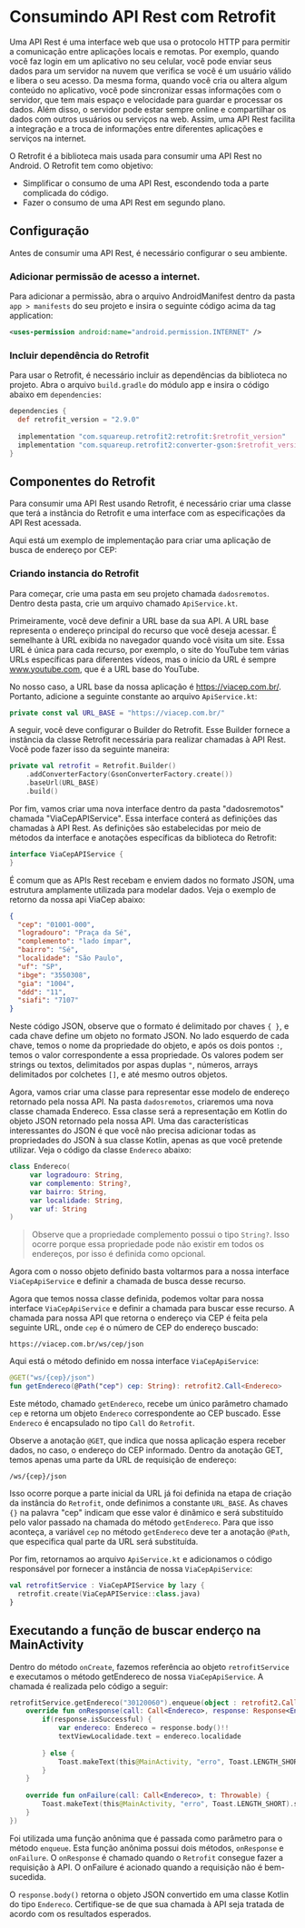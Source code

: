 # Consumindo API Rest com Retrofit

Uma API Rest é uma interface web que usa o protocolo HTTP para permitir a comunicação entre aplicações locais e remotas. Por exemplo, quando você faz login em um aplicativo no seu celular, você pode enviar seus dados para um servidor na nuvem que verifica se você é um usuário válido e libera o seu acesso. Da mesma forma, quando você cria ou altera algum conteúdo no aplicativo, você pode sincronizar essas informações com o servidor, que tem mais espaço e velocidade para guardar e processar os dados. Além disso, o servidor pode estar sempre online e compartilhar os dados com outros usuários ou serviços na web. Assim, uma API Rest facilita a integração e a troca de informações entre diferentes aplicações e serviços na internet.

O Retrofit é a biblioteca mais usada para consumir uma API Rest no Android. O Retrofit tem como objetivo:

 - Simplificar o consumo de uma API Rest, escondendo toda a parte complicada do código.
 - Fazer o consumo de uma API Rest em segundo plano.

## Configuração
Antes de consumir uma API Rest, é necessário configurar o seu ambiente.

### Adicionar permissão de acesso a internet.
Para adicionar a permissão, abra o arquivo AndroidManifest dentro da pasta `app > manifests` do seu projeto e insira o seguinte código acima da tag application:

```xml
<uses-permission android:name="android.permission.INTERNET" />
```

### Incluir dependência do Retrofit
Para usar o Retrofit, é necessário incluir as dependências da biblioteca no projeto. Abra o arquivo `build.gradle` do módulo app e insira o código abaixo em `dependencies`:

```groovy
dependencies {
  def retrofit_version = "2.9.0"
  
  implementation "com.squareup.retrofit2:retrofit:$retrofit_version" 
  implementation "com.squareup.retrofit2:converter-gson:$retrofit_version"
}
```





## Componentes do Retrofit

Para consumir uma API Rest usando Retrofit, é necessário criar uma classe que terá a instância do Retrofit e uma interface com as especificações da API Rest acessada.

Aqui está um exemplo de implementação para criar uma aplicação de busca de endereço por CEP:

### Criando instancia do Retrofit

Para começar, crie uma pasta em seu projeto chamada `dadosremotos`. Dentro desta pasta, crie um arquivo chamado `ApiService.kt`.

Primeiramente, você deve definir a URL base da sua API. A URL base representa o endereço principal do recurso que você deseja acessar. É semelhante à URL exibida no navegador quando você visita um site. Essa URL é única para cada recurso, por exemplo, o site do YouTube tem várias URLs específicas para diferentes vídeos, mas o início da URL é sempre www.youtube.com, que é a URL base do YouTube.

No nosso caso, a URL base da nossa aplicação é https://viacep.com.br/. Portanto, adicione a seguinte constante ao arquivo `ApiService.kt`:


```kotlin
private const val URL_BASE = "https://viacep.com.br/"
```
A seguir, você deve configurar o Builder do Retrofit. Esse Builder fornece a instância da classe Retrofit necessária para realizar chamadas à API Rest. Você pode fazer isso da seguinte maneira:

```kotlin
private val retrofit = Retrofit.Builder()  
    .addConverterFactory(GsonConverterFactory.create())  
    .baseUrl(URL_BASE)  
    .build()
```

Por fim, vamos criar uma nova interface dentro da pasta "dadosremotos" chamada "ViaCepAPIService". Essa interface conterá as definições das chamadas à API Rest. As definições são estabelecidas por meio de métodos da interface e anotações específicas da biblioteca do Retrofit:

```kotlin
interface ViaCepAPIService {
}
```














É comum que as APIs Rest recebam e enviem dados no formato JSON, uma estrutura amplamente utilizada para modelar dados.
Veja o exemplo de retorno da nossa api ViaCep abaixo:
```json
{
  "cep": "01001-000",
  "logradouro": "Praça da Sé",
  "complemento": "lado ímpar",
  "bairro": "Sé",
  "localidade": "São Paulo",
  "uf": "SP",
  "ibge": "3550308",
  "gia": "1004",
  "ddd": "11",
  "siafi": "7107"
}
```
Neste código JSON, observe que o formato é delimitado por chaves `{ }`, e cada chave define um objeto no formato JSON. No lado esquerdo de cada chave, temos o nome da propriedade do objeto, e após os dois pontos `:`, temos o valor correspondente a essa propriedade. Os valores podem ser strings ou textos, delimitados por aspas duplas `"`, números, arrays delimitados por colchetes `[]`, e até mesmo outros objetos.

Agora, vamos criar uma classe para representar esse modelo de endereço retornado pela nossa API. Na pasta `dadosremotos`, criaremos uma nova classe chamada Endereco. Essa classe será a representação em Kotlin do objeto JSON retornado pela nossa API. Uma das características interessantes do JSON é que você não precisa adicionar todas as propriedades do JSON à sua classe Kotlin, apenas as que você pretende utilizar. Veja o código da classe `Endereco` abaixo:

```kotlin
class Endereco(  
     var logradouro: String,  
	 var complemento: String?,  
	 var bairro: String,  
	 var localidade: String,  
	 var uf: String  
)
```

> Observe que a propriedade complemento possui o tipo `String?`. Isso ocorre porque essa propriedade pode não existir em todos os endereços, por isso é definida como opcional.

Agora com o nosso objeto definido basta voltarmos para a nossa interface `ViaCepApiService` e definir a chamada de busca desse recurso.

Agora que temos nossa classe definida, podemos voltar para nossa interface `ViaCepApiService` e definir a chamada para buscar esse recurso. A chamada para nossa API que retorna o endereço via CEP é feita pela seguinte URL, onde `cep` é o número de CEP do endereço buscado:

    https://viacep.com.br/ws/cep/json

Aqui está o método definido em nossa interface `ViaCepApiService`:

```kotlin
@GET("ws/{cep}/json")  
fun getEndereco(@Path("cep") cep: String): retrofit2.Call<Endereco>
```

Este método, chamado `getEndereco`, recebe um único parâmetro chamado `cep` e retorna um objeto `Endereco` correspondente ao CEP buscado. Esse `Endereco` é encapsulado no tipo `Call` do `Retrofit`.

Observe a anotação `@GET`, que indica que nossa aplicação espera receber dados, no caso, o endereço do CEP informado. Dentro da anotação GET, temos apenas uma parte da URL de requisição de endereço:

    /ws/{cep}/json
Isso ocorre porque a parte inicial da URL já foi definida na etapa de criação da instância do `Retrofit`, onde definimos a constante `URL_BASE`. As chaves `{}` na palavra "cep" indicam que esse valor é dinâmico e será substituído pelo valor passado na chamada do método `getEndereco`. Para que isso aconteça, a variável `cep` no método `getEndereco` deve ter a anotação `@Path`, que especifica qual parte da URL será substituída.

Por fim, retornamos ao arquivo `ApiService.kt` e adicionamos o código responsável por fornecer a instância de nossa `ViaCepApiService`:
```kotlin
val retrofitService : ViaCepAPIService by lazy {  
  retrofit.create(ViaCepAPIService::class.java)  
}
```

## Executando a função de buscar enderço na MainActivity

Dentro do método `onCreate`, fazemos referência ao objeto `retrofitService` e executamos o método getEndereco de nossa `ViaCepApiService`. A chamada é realizada pelo código a seguir:

```kotlin
retrofitService.getEndereco("30120060").enqueue(object : retrofit2.Callback<Endereco> {  
    override fun onResponse(call: Call<Endereco>, response: Response<Endereco>) {  
        if(response.isSuccessful) {  
            var endereco: Endereco = response.body()!!  
            textViewLocalidade.text = endereco.localidade
  
        } else {  
            Toast.makeText(this@MainActivity, "erro", Toast.LENGTH_SHORT).show()  
        }  
    }  
  
    override fun onFailure(call: Call<Endereco>, t: Throwable) {  
        Toast.makeText(this@MainActivity, "erro", Toast.LENGTH_SHORT).show()  
    }  
})
```
Foi utilizada uma função anônima que é passada como parâmetro para o método `enqueue`. Esta função anônima possui dois métodos, `onResponse` e `onFailure`. O `onResponse` é chamado quando o `Retrofit` consegue fazer a requisição à API. O onFailure é acionado quando a requisição não é bem-sucedida.

O `response.body()` retorna o objeto JSON convertido em uma classe Kotlin do tipo `Endereco`. Certifique-se de que sua chamada à API seja tratada de acordo com os resultados esperados.
